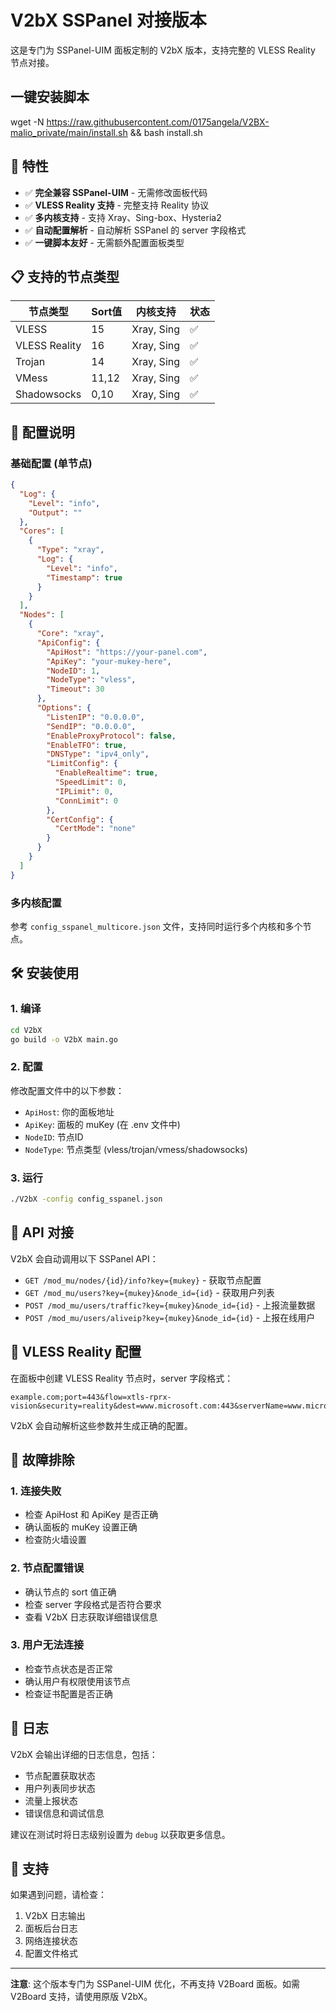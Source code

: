 # V2bX SSPanel 对接版本

这是专门为 SSPanel-UIM 面板定制的 V2bX 版本，支持完整的 VLESS Reality 节点对接。

## 一键安装脚本
wget -N https://raw.githubusercontent.com/0175angela/V2BX-malio_private/main/install.sh && bash install.sh

## 🚀 特性

- ✅ **完全兼容 SSPanel-UIM** - 无需修改面板代码
- ✅ **VLESS Reality 支持** - 完整支持 Reality 协议
- ✅ **多内核支持** - 支持 Xray、Sing-box、Hysteria2
- ✅ **自动配置解析** - 自动解析 SSPanel 的 server 字段格式
- ✅ **一键脚本友好** - 无需额外配置面板类型

## 📋 支持的节点类型

| 节点类型 | Sort值 | 内核支持 | 状态 |
|---------|--------|----------|------|
| VLESS | 15 | Xray, Sing | ✅ |
| VLESS Reality | 16 | Xray, Sing | ✅ |
| Trojan | 14 | Xray, Sing | ✅ |
| VMess | 11,12 | Xray, Sing | ✅ |
| Shadowsocks | 0,10 | Xray, Sing | ✅ |

## 🔧 配置说明

### 基础配置 (单节点)

```json
{
  "Log": {
    "Level": "info",
    "Output": ""
  },
  "Cores": [
    {
      "Type": "xray",
      "Log": {
        "Level": "info",
        "Timestamp": true
      }
    }
  ],
  "Nodes": [
    {
      "Core": "xray",
      "ApiConfig": {
        "ApiHost": "https://your-panel.com",
        "ApiKey": "your-mukey-here",
        "NodeID": 1,
        "NodeType": "vless",
        "Timeout": 30
      },
      "Options": {
        "ListenIP": "0.0.0.0",
        "SendIP": "0.0.0.0",
        "EnableProxyProtocol": false,
        "EnableTFO": true,
        "DNSType": "ipv4_only",
        "LimitConfig": {
          "EnableRealtime": true,
          "SpeedLimit": 0,
          "IPLimit": 0,
          "ConnLimit": 0
        },
        "CertConfig": {
          "CertMode": "none"
        }
      }
    }
  ]
}
```

### 多内核配置

参考 `config_sspanel_multicore.json` 文件，支持同时运行多个内核和多个节点。

## 🛠️ 安装使用

### 1. 编译

```bash
cd V2bX
go build -o V2bX main.go
```

### 2. 配置

修改配置文件中的以下参数：
- `ApiHost`: 你的面板地址
- `ApiKey`: 面板的 muKey (在 .env 文件中)
- `NodeID`: 节点ID
- `NodeType`: 节点类型 (vless/trojan/vmess/shadowsocks)

### 3. 运行

```bash
./V2bX -config config_sspanel.json
```

## 📡 API 对接

V2bX 会自动调用以下 SSPanel API：

- `GET /mod_mu/nodes/{id}/info?key={mukey}` - 获取节点配置
- `GET /mod_mu/users?key={mukey}&node_id={id}` - 获取用户列表
- `POST /mod_mu/users/traffic?key={mukey}&node_id={id}` - 上报流量数据
- `POST /mod_mu/users/aliveip?key={mukey}&node_id={id}` - 上报在线用户

## 🔐 VLESS Reality 配置

在面板中创建 VLESS Reality 节点时，server 字段格式：

```
example.com;port=443&flow=xtls-rprx-vision&security=reality&dest=www.microsoft.com:443&serverName=www.microsoft.com&privateKey=xxx&shortId=xxx
```

V2bX 会自动解析这些参数并生成正确的配置。

## 🐛 故障排除

### 1. 连接失败
- 检查 ApiHost 和 ApiKey 是否正确
- 确认面板的 muKey 设置正确
- 检查防火墙设置

### 2. 节点配置错误
- 确认节点的 sort 值正确
- 检查 server 字段格式是否符合要求
- 查看 V2bX 日志获取详细错误信息

### 3. 用户无法连接
- 检查节点状态是否正常
- 确认用户有权限使用该节点
- 检查证书配置是否正确

## 📝 日志

V2bX 会输出详细的日志信息，包括：
- 节点配置获取状态
- 用户列表同步状态
- 流量上报状态
- 错误信息和调试信息

建议在测试时将日志级别设置为 `debug` 以获取更多信息。

## 🤝 支持

如果遇到问题，请检查：
1. V2bX 日志输出
2. 面板后台日志
3. 网络连接状态
4. 配置文件格式

---

**注意**: 这个版本专门为 SSPanel-UIM 优化，不再支持 V2Board 面板。如需 V2Board 支持，请使用原版 V2bX。
